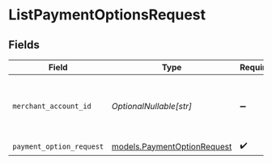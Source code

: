 # ListPaymentOptionsRequest


## Fields

| Field                                                            | Type                                                             | Required                                                         | Description                                                      |
| ---------------------------------------------------------------- | ---------------------------------------------------------------- | ---------------------------------------------------------------- | ---------------------------------------------------------------- |
| `merchant_account_id`                                            | *OptionalNullable[str]*                                          | :heavy_minus_sign:                                               | The ID of the merchant account to use for this request.          |
| `payment_option_request`                                         | [models.PaymentOptionRequest](../models/paymentoptionrequest.md) | :heavy_check_mark:                                               | N/A                                                              |